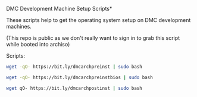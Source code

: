 DMC Development Machine Setup Scripts*

These scripts help to get the operating system setup on DMC development machines.

(This repo is public as we don't really want to sign in to grab this script while booted into archiso)


Scripts:

```bash
wget -qO- https://bit.ly/dmcarchpreinst | sudo bash
```
```bash
wget -qO- https://bit.ly/dmcarchpreinstbios | sudo bash
```



```bash
wget qO- https://bit.ly/dmcarchpostinst | sudo bash
```
